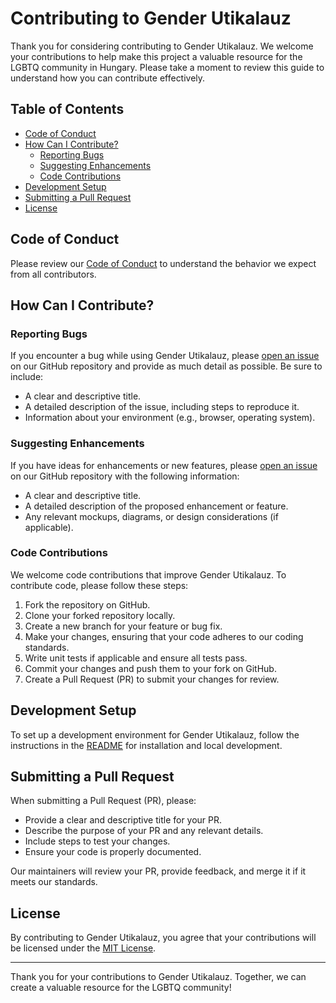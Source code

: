 # Contributing to Gender Utikalauz

Thank you for considering contributing to Gender Utikalauz. We welcome your contributions to help make this project a valuable resource for the LGBTQ community in Hungary. Please take a moment to review this guide to understand how you can contribute effectively.

## Table of Contents

- [Code of Conduct](#code-of-conduct)
- [How Can I Contribute?](#how-can-i-contribute)
  - [Reporting Bugs](#reporting-bugs)
  - [Suggesting Enhancements](#suggesting-enhancements)
  - [Code Contributions](#code-contributions)
- [Development Setup](#development-setup)
- [Submitting a Pull Request](#submitting-a-pull-request)
- [License](#license)

## Code of Conduct

Please review our [Code of Conduct](CODE_OF_CONDUCT.md) to understand the behavior we expect from all contributors.

## How Can I Contribute?

### Reporting Bugs
  
If you encounter a bug while using Gender Utikalauz, please [open an issue](https://github.com/adeeena/gender-utikalauz/issues/new) on our GitHub repository and provide as much detail as possible. Be sure to include:

- A clear and descriptive title.
- A detailed description of the issue, including steps to reproduce it.
- Information about your environment (e.g., browser, operating system).

### Suggesting Enhancements

If you have ideas for enhancements or new features, please [open an issue](https://github.com/adeeena/gender-utikalauz/issues/new) on our GitHub repository with the following information:

- A clear and descriptive title.
- A detailed description of the proposed enhancement or feature.
- Any relevant mockups, diagrams, or design considerations (if applicable).

### Code Contributions

We welcome code contributions that improve Gender Utikalauz. To contribute code, please follow these steps:

1. Fork the repository on GitHub.
2. Clone your forked repository locally.
3. Create a new branch for your feature or bug fix.
4. Make your changes, ensuring that your code adheres to our coding standards.
5. Write unit tests if applicable and ensure all tests pass.
6. Commit your changes and push them to your fork on GitHub.
7. Create a Pull Request (PR) to submit your changes for review.

## Development Setup

To set up a development environment for Gender Utikalauz, follow the instructions in the [README](README.md) for installation and local development.

## Submitting a Pull Request

When submitting a Pull Request (PR), please:

- Provide a clear and descriptive title for your PR.
- Describe the purpose of your PR and any relevant details.
- Include steps to test your changes.
- Ensure your code is properly documented.

Our maintainers will review your PR, provide feedback, and merge it if it meets our standards.

## License

By contributing to Gender Utikalauz, you agree that your contributions will be licensed under the [MIT License](LICENSE).

---

Thank you for your contributions to Gender Utikalauz. Together, we can create a valuable resource for the LGBTQ community!